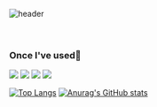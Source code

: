 ![header](https://capsule-render.vercel.app/api?type=wave&color=auto&height=300&section=header&text=hyoyoung-OH&fontSize=90)
<br>
<br>
<br>
### Once I've used📖
<img src="https://img.shields.io/badge/JavaScript-F7DF1E?style=flat-square&logo=JavaScript&logoColor=white"/> <img src="https://img.shields.io/badge/CSS3-1572B6?style=flat-square&logo=CSS3&logoColor=white"/> <img src="https://img.shields.io/badge/HTML5-E34F26?style=flat-square&logo=HTML5&logoColor=white"/> <img src="https://img.shields.io/badge/Java-007396?style=flat-square&logo=Java&logoColor=white"/>

[![Top Langs](https://github-readme-stats.vercel.app/api/top-langs/?username=hyoyoung-OH)](https://github.com/lisa4937/github-readme-stats) [![Anurag's GitHub stats](https://github-readme-stats.vercel.app/api?username=hyoyoung-OH)](https://github.com/lisa4397/github-readme-stats)
